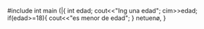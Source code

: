 #include<iostream>
  int main (|{
  int edad;
  cout<<"Ing una edad";
  cim>>edad;
  if(edad>=18){
  cout<<"es menor de edad";
  }
  netuenø,
  }
